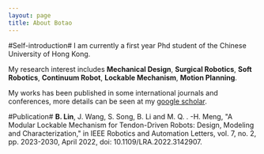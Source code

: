 ```yaml
---
layout: page
title: About Botao
---
```

#Self-introduction#
I am currently a first year Phd student of the Chinese University of Hong Kong.

My research interest includes **Mechanical Design**, **Surgical Robotics**, **Soft Robotics**, **Continuum Robot**, **Lockable Mechanism**, **Motion Planning**.

My works has been published in some international journals and conferences, more details can be seen at my [google scholar](https://scholar.google.com/citations?user=n1Ii94gAAAAJ&hl=en).

#Publication#
**B. Lin**, J. Wang, S. Song, B. Li and M. Q. . -H. Meng, "A Modular Lockable Mechanism for Tendon-Driven Robots: Design, Modeling and Characterization," in IEEE Robotics and Automation Letters, vol. 7, no. 2, pp. 2023-2030, April 2022, doi: 10.1109/LRA.2022.3142907.
